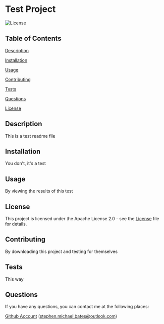 # Test Project
![License](https://img.shields.io/badge/License-Apache_License_2.0-blue)

## Table of Contents

[Description](#description)

[Installation](#installation)

[Usage](#usage)

[Contributing](#contributing)
 
[Tests](#tests)
 
[Questions](#questions)

[License](#license)
 

## Description

This is a test readme file

## Installation

You don't, it's a test

## Usage

By viewing the results of this test

## License

This project is licensed under the Apache License 2.0 - see the [License](http://choosealicense.com/licenses/apache-2.0/) file for details.

## Contributing

By downloading this project and testing for themselves

## Tests

This way

## Questions

If you have any questions, you can contact me at the following places:

[Github Account](https://github.com/Stephen-Bates)
(stephen.michael.bates@outlook.com)
